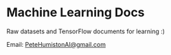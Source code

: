 # Machine Learning Docs

Raw datasets and TensorFlow documents for learning :)


Email: PeteHumistonAI@gmail.com
